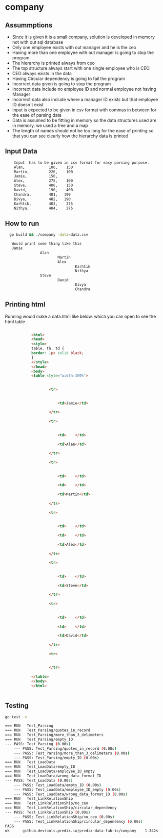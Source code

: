 # company

        
## Assummptions
-  Since it is given it is a small company, solution is developed in memory not with out sql  database
-  Only one employee exists with out manager and he is the ceo
-  Having more than one employee with out manager is going to stop the program
-  The hierarchy is printed always from ceo
-  The top structure always start with one single employee who is CEO
-  CEO always exists in the data
-  Having Circular dependency is going to fail the program
-  Incorrect data given is going to stop the program
-  Incorrect data include no employee ID and normal employee not having Manager
-  Incorrect data also include where a manager ID exists but that employee ID doesn't exist
-  Input is expected to be given in csv format with commas in between for the ease of parsing data
-  Data is assumed to be fitting in memory so the data structures used are in memory. we used a tree and a map
-  The length of names should not be too long for the ease of printing so that you can see clearly how the hierarchy data is printed


## Input Data
```bash
    Input  has to be given in csv format for easy parsing purpose.
    Alan, 	        100, 	150 
    Martin, 	    220, 	100 
    Jamie, 	        150, 	 
    Alex, 	        275, 	100 
    Steve, 	        400, 	150 
    David, 	        190, 	400
    Chandra,        401,   190
    Divya,          402,   190
    Karhtik,        403,    275
    Nithya,         404,    275
```


## How to run
```bash
  go build && ./company -data=data.csv

   Would print some thing like this
   Jamie
                Alan
                        Martin
                        Alex
                                Karhtik
                                Nithya
                Steve
                        David
                                Divya
                                Chandra
```


## Printing html
Running would make a data.html like below. which you can open to see the html table
```html

			<html>
			<head>
			<style>
			table, th, td {
			border: 1px solid black;
			}
			</style>
			</head>
			<body>
			<table style="width:100%">
					
					
					<tr>
					
					
						<td>Jamie</td>
					
					</tr>
					
					<tr>
					
					
						<td>	</td>
					
						<td>Alan</td>
					
					</tr>
					
					<tr>
					
					
						<td>	</td>
					
						<td>	</td>
					
						<td>Martin</td>
					
					</tr>
					
					<tr>
					
					
						<td>	</td>
					
						<td>	</td>
					
						<td>Alex</td>
					
					</tr>
					
					<tr>
					
					
						<td>	</td>
					
						<td>Steve</td>
					
					</tr>
					
					<tr>
					
					
						<td>	</td>
					
						<td>	</td>
					
						<td>David</td>
					
					</tr>
					
					<tr>
					
					
					</tr>
					
			</table>
			</body>
			</html>
			
```



## Testing
```bash
go test -v

=== RUN   Test_Parsing
=== RUN   Test_Parsing/quotes_in_record
=== RUN   Test_Parsing/more_than_3_delimeters
=== RUN   Test_Parsing/empty_ID
--- PASS: Test_Parsing (0.00s)
    --- PASS: Test_Parsing/quotes_in_record (0.00s)
    --- PASS: Test_Parsing/more_than_3_delimeters (0.00s)
    --- PASS: Test_Parsing/empty_ID (0.00s)
=== RUN   Test_LoadData
=== RUN   Test_LoadData/empty_ID
=== RUN   Test_LoadData/employee_ID_empty
=== RUN   Test_LoadData/wrong_data_format_ID
--- PASS: Test_LoadData (0.00s)
    --- PASS: Test_LoadData/empty_ID (0.00s)
    --- PASS: Test_LoadData/employee_ID_empty (0.00s)
    --- PASS: Test_LoadData/wrong_data_format_ID (0.00s)
=== RUN   Test_LinkRelationShip
=== RUN   Test_LinkRelationShip/no_ceo
=== RUN   Test_LinkRelationShip/circular_dependency
--- PASS: Test_LinkRelationShip (0.00s)
    --- PASS: Test_LinkRelationShip/no_ceo (0.00s)
    --- PASS: Test_LinkRelationShip/circular_dependency (0.00s)
PASS
ok  	github.devtools.predix.io/predix-data-fabric/company	1.342s
```